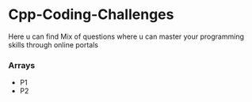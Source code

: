 # Cpp-Coding-Challenges
Here u can find Mix of questions where u can master your programming skills through online portals

<h3>Arrays</h3>
<ul>
  <li>P1</li>
  <li>P2</li>
</ul>
